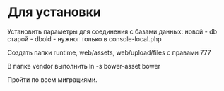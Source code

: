Для установки
================================

Установить параметры для соединения с базами данных:
новой - db
старой - dbold - нужног только в console-local.php

Создать папки
runtime, web/assets, web/upload/files с правами 777

В папке vendor выполнить
ln -s bower-asset bower

Пройти по всем миграциями.

